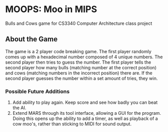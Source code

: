 MOOPS: Moo in MIPS
==================

Bulls and Cows game for CS3340 Computer Architecture class project

## About the Game

The game is a 2 player code breaking game.
The first player randomly comes up with a hexadecimal number composed of 4 unique numbers.
The second player then tries to guess the number.
The first player tells the second player how many bulls (matching number at the correct position) and cows (matching numbers in the incorrect position) there are.
If the second player guesses the number within a set amount of tries, they win.

### Possible Future Additions
1. Add ability to play again.  Keep score and see how badly you can beat the AI.
2. Extend MARS through its tool interface, allowing a GUI for the program.
  Doing this opens up the ability to add a timer, as well as playback of a cow moo's, rather than sticking to MIDI for sound output.
